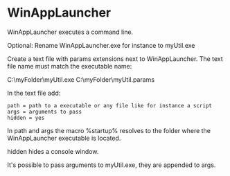 # WinAppLauncher

WinAppLauncher executes a command line.

Optional: Rename WinAppLauncher.exe for instance to myUtil.exe

Create a text file with params extensions next to WinAppLauncher.
The text file name must match the executable name:

C:\myFolder\myUtil.exe
C:\myFolder\myUtil.params

In the text file add:

```
path = path to a executable or any file like for instance a script
args = arguments to pass
hidden = yes
```

In path and args the macro %startup% resolves to the folder where the WinAppLauncher executable is located.

hidden hides a console window.

It's possible to pass arguments to myUtil.exe, they are appended to args.